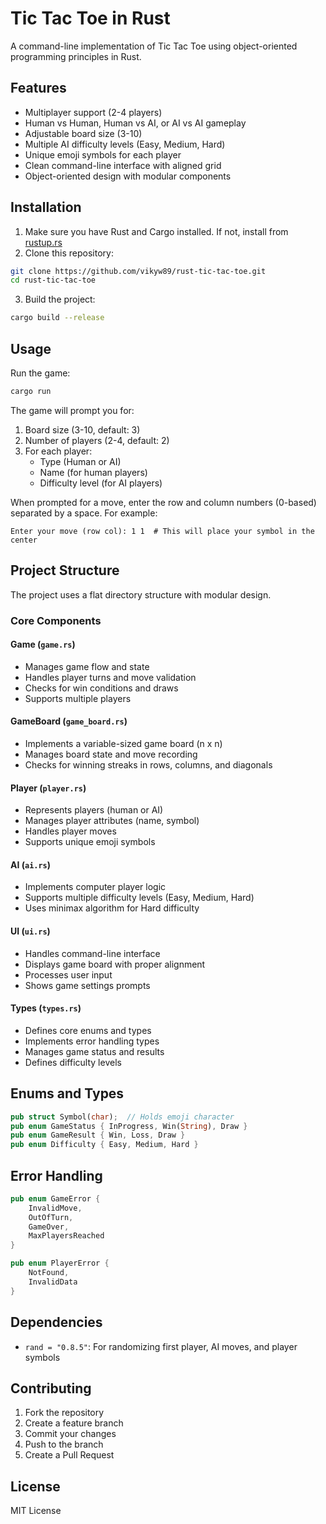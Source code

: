 # Tic Tac Toe in Rust

A command-line implementation of Tic Tac Toe using object-oriented programming principles in Rust.

## Features

- Multiplayer support (2-4 players)
- Human vs Human, Human vs AI, or AI vs AI gameplay
- Adjustable board size (3-10)
- Multiple AI difficulty levels (Easy, Medium, Hard)
- Unique emoji symbols for each player
- Clean command-line interface with aligned grid
- Object-oriented design with modular components

## Installation

1. Make sure you have Rust and Cargo installed. If not, install from [rustup.rs](https://rustup.rs)
2. Clone this repository:
```bash
git clone https://github.com/vikyw89/rust-tic-tac-toe.git
cd rust-tic-tac-toe
```
3. Build the project:
```bash
cargo build --release
```

## Usage

Run the game:
```bash
cargo run
```

The game will prompt you for:
1. Board size (3-10, default: 3)
2. Number of players (2-4, default: 2)
3. For each player:
   - Type (Human or AI)
   - Name (for human players)
   - Difficulty level (for AI players)

When prompted for a move, enter the row and column numbers (0-based) separated by a space. For example:
```
Enter your move (row col): 1 1  # This will place your symbol in the center
```

## Project Structure

The project uses a flat directory structure with modular design.

### Core Components

#### Game (`game.rs`)
- Manages game flow and state
- Handles player turns and move validation
- Checks for win conditions and draws
- Supports multiple players

#### GameBoard (`game_board.rs`)
- Implements a variable-sized game board (n x n)
- Manages board state and move recording
- Checks for winning streaks in rows, columns, and diagonals

#### Player (`player.rs`)
- Represents players (human or AI)
- Manages player attributes (name, symbol)
- Handles player moves
- Supports unique emoji symbols

#### AI (`ai.rs`)
- Implements computer player logic
- Supports multiple difficulty levels (Easy, Medium, Hard)
- Uses minimax algorithm for Hard difficulty

#### UI (`ui.rs`)
- Handles command-line interface
- Displays game board with proper alignment
- Processes user input
- Shows game settings prompts

#### Types (`types.rs`)
- Defines core enums and types
- Implements error handling types
- Manages game status and results
- Defines difficulty levels

## Enums and Types

```rust
pub struct Symbol(char);  // Holds emoji character
pub enum GameStatus { InProgress, Win(String), Draw }
pub enum GameResult { Win, Loss, Draw }
pub enum Difficulty { Easy, Medium, Hard }
```

## Error Handling

```rust
pub enum GameError {
    InvalidMove,
    OutOfTurn,
    GameOver,
    MaxPlayersReached
}

pub enum PlayerError {
    NotFound,
    InvalidData
}
```

## Dependencies

- `rand = "0.8.5"`: For randomizing first player, AI moves, and player symbols

## Contributing

1. Fork the repository
2. Create a feature branch
3. Commit your changes
4. Push to the branch
5. Create a Pull Request

## License

MIT License

